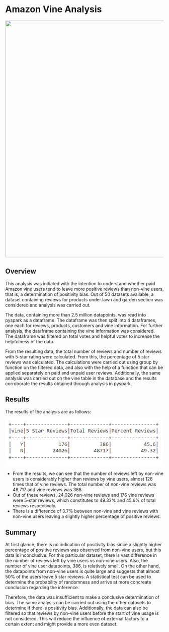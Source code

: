 # Amazon Vine Analysis

<img src="https://user-images.githubusercontent.com/90650562/151722631-42efbab3-6891-433b-80fd-7902c26d0093.png" width="1000" height="750">

## Overview
This analysis was initiated with the intention to understand whether paid Amazon vine users tend to leave more positive reviews than non-vine users, that is, a determination of positivity bias. Out of 50 datasets available, a dataset containing reviews for products under lawn and garden section was considered and analysis was carried out.

The data, containing more than 2.5 million datapoints, was read into pyspark as a dataframe. The dataframe was then split into 4 dataframes, one each for reviews, products, customers and vine information. For further analysis, the dataframe containing the vine information was considered. The dataframe was filtered on total votes and helpful votes to increase the helpfulness of the data. 

From the resulting data, the total number of reviews and number of reviews with 5-star rating were calculated. From this, the percentage of 5 star reviews was calculated. The calculations were carried out using group by function on the filtered data, and also with the help of a function that can be applied separately on paid and unpaid user reviews. Additionally, the same analysis was carried out on the vine table in the database and the results corroborate the results obtained through analysis in pyspark.

## Results
The results of the analysis are as follows:

![Results](https://github.com/Dhanushree27/Amazon_Vine_Analysis/blob/main/images/Results.PNG)

- From the results, we can see that the number of reviews left by non-vine users is considerably higher than reviews by vine users, almost 126 times that of vine reviews. The total number of non-vine reviews was 48,717 and vine reviews was 386. 
- Out of these reviews, 24,026 non-vine reviews and 176 vine reviews were 5-star reviews, which constitutes to 49.32% and 45.6% of total reviews respectively. 
- There is a difference of 3.7% between non-vine and vine reviews with non-vine users leaving a slightly higher percentage of positive reviews.

## Summary
At first glance, there is no indication of positivity bias since a slightly higher percentage of positive reviews was observed from non-vine users, but this data is inconclusive. For this particular dataset, there is vast difference in the number of reviews left by vine users vs non-vine users. Also, the number of vine user datapoints, 386, is relatively small. On the other hand, the datapoints from non-vine users is quite large and suggests that almost 50% of the users leave 5 star reviews. A statistical test can be used to determine the probability of randomness and arrive at more concreate conclusion regarding the inference. 

Therefore, the data was insufficient to make a conclusive determination of bias. The same analysis can be carried out using the other datasets to determine if there is positivity bias. Additionally, the data can also be filtered so that reviews by non-vine users before the start of vine usage is not considered. This will reduce the influence of external factors to a certain extent and might provide a more even dataset.
